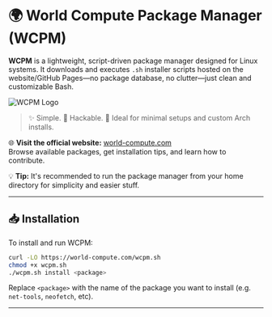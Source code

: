 # 🌍 World Compute Package Manager (WCPM)

**WCPM** is a lightweight, script-driven package manager designed for Linux systems. It downloads and executes `.sh` installer scripts hosted on the website/GitHub Pages—no package database, no clutter—just clean and customizable Bash.

![WCPM Logo](https://dev.world-compute.com/logo.png)

> ✨ Simple. 🔧 Hackable. 🧩 Ideal for minimal setups and custom Arch installs.

🌐 **Visit the official website:** [world-compute.com](https://www.world-compute.com)  
Browse available packages, get installation tips, and learn how to contribute.

💡 **Tip:** It's recommended to run the package manager from your home directory for simplicity and easier stuff.

---

## 📥 Installation

To install and run WCPM:

```bash
curl -LO https://world-compute.com/wcpm.sh
chmod +x wcpm.sh
./wcpm.sh install <package>
```

Replace `<package>` with the name of the package you want to install (e.g. `net-tools`, `neofetch`, etc).

---
